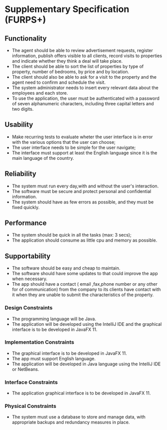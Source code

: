 # Supplementary Specification (FURPS+)

## Functionality

* The agent should be able to review advertisement requests, register information, publish offers visible to all clients, record visits to properties and indicate whether they think a deal will take place.
* The client should be able to sort the list of properties by type of property, number of bedrooms, by price and by location.
* The client should also be able to ask for a visit to the property and the agent need to confirm and schedule the visit.
* The system administrator needs to insert every relevant data about the employees and each store.
* To use the application, the user must be authenticated with a password of seven alphanumeric characters, including three capital letters and two digits.

## Usability 



* Make recurring tests to evaluate wheter  the user interface is in error with the various options that the user can choose;
* The user interface needs to be simple for the user navigate;
* The interface must support at least the English language since it is the main language of the country.

## Reliability

* The system must run every day,with and without the user's interaction.
* The software must be secure and protect personal and confidential information. 
* The system should have as few errors as possible, and they must be fixed quickly.  


## Performance

* The system should be quick in all the tasks (max: 3 secs);
* The application should consume as little cpu and memory as possible.


## Supportability



* The software should be easy and cheap to maintain.
* The software should have some updates to that could improve the app when necessary.
* The app should have a contact ( email ,fax,phone number or any other for of communication) from the company to its clients have contact with it when they are unable to submit the characteristics of the property.


### Design Constraints



* The programming language will be Java.
* The application will be developed using the IntelliJ IDE and the graphical interface is to be developed in JavaFX 11.


### Implementation Constraints


* The graphical interface is to be developed in JavaFX 11.
* The app must support English language.
* The application will be developed in Java language using the IntelliJ IDE or NetBeans.


### Interface Constraints

* The application graphical interface is to be developed in JavaFX 11.

### Physical Constraints


* The system must use a database to store and manage data, with appropriate backups and redundancy measures in place.